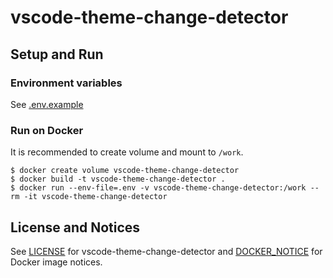 # vscode-theme-change-detector

## Setup and Run

### Environment variables

See [.env.example](./.env.example)

### Run on Docker

It is recommended to create volume and mount to `/work`.

```
$ docker create volume vscode-theme-change-detector
$ docker build -t vscode-theme-change-detector .
$ docker run --env-file=.env -v vscode-theme-change-detector:/work --rm -it vscode-theme-change-detector
```

## License and Notices

See [LICENSE](./LICENSE) for vscode-theme-change-detector and [DOCKER_NOTICE](https://github.com/nonylene/vscode-theme-change-detector/blob/master/DOCKER_NOTICE) for Docker image notices.
